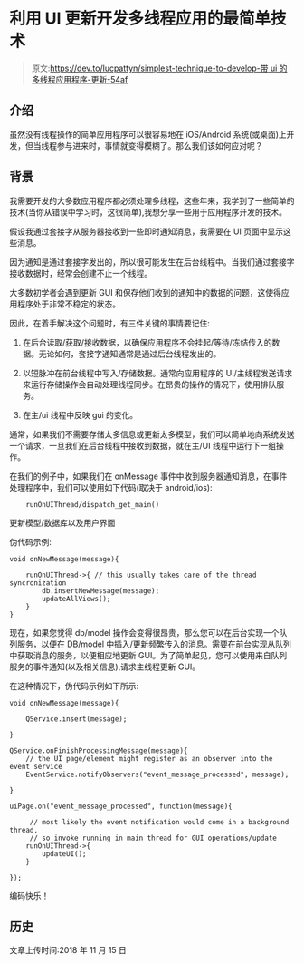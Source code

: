 # 利用 UI 更新开发多线程应用的最简单技术

> 原文:[https://dev.to/lucpattyn/simplest-technique-to-develop-带 ui 的多线程应用程序-更新-54af](https://dev.to/lucpattyn/simplest-technique-to-develop--multi-threaded-apps-with-ui-update-54af)

## 介绍

虽然没有线程操作的简单应用程序可以很容易地在 iOS/Android 系统(或桌面)上开发，但当线程参与进来时，事情就变得模糊了。那么我们该如何应对呢？

## 背景

我需要开发的大多数应用程序都必须处理多线程，这些年来，我学到了一些简单的技术(当你从错误中学习时，这很简单),我想分享一些用于应用程序开发的技术。

假设我通过套接字从服务器接收到一些即时通知消息，我需要在 UI 页面中显示这些消息。

因为通知是通过套接字发出的，所以很可能发生在后台线程中。当我们通过套接字接收数据时，经常会创建不止一个线程。

大多数初学者会遇到更新 GUI 和保存他们收到的通知中的数据的问题，这使得应用程序处于非常不稳定的状态。

因此，在着手解决这个问题时，有三件关键的事情要记住:

1.  在后台读取/获取/接收数据，以确保应用程序不会挂起/等待/冻结传入的数据。无论如何，套接字通知通常是通过后台线程发出的。

2.  以短脉冲在前台线程中写入/存储数据。通常向应用程序的 UI/主线程发送请求来运行存储操作会自动处理线程同步。在昂贵的操作的情况下，使用排队服务。

3.  在主/ui 线程中反映 gui 的变化。

通常，如果我们不需要存储太多信息或更新太多模型，我们可以简单地向系统发送一个请求，一旦我们在后台线程中接收到数据，就在主/UI 线程中运行下一组操作。

在我们的例子中，如果我们在 onMessage 事件中收到服务器通知消息，在事件处理程序中，我们可以使用如下代码(取决于 android/ios):

```
    runOnUIThread/dispatch_get_main() 

```

更新模型/数据库以及用户界面

伪代码示例:

```
void onNewMessage(message){

    runOnUIThread->{ // this usually takes care of the thread syncronization
        db.insertNewMessage(message);
        updateAllViews();
    }
}

```

现在，如果您觉得 db/model 操作会变得很昂贵，那么您可以在后台实现一个队列服务，以便在 DB/model 中插入/更新频繁传入的消息。需要在前台实现从队列中获取消息的服务，以便相应地更新 GUI。为了简单起见，您可以使用来自队列服务的事件通知(以及相关信息),请求主线程更新 GUI。

在这种情况下，伪代码示例如下所示:

```
void onNewMessage(message){

    QService.insert(message);

}

QService.onFinishProcessingMessage(message){
    // the UI page/element might register as an observer into the event service
    EventService.notifyObservers("event_message_processed", message); 

}

uiPage.on("event_message_processed", function(message){

     // most likely the event notification would come in a background thread,
     // so invoke running in main thread for GUI operations/update
    runOnUIThread->{
        updateUI();
    }

});

```

编码快乐！

## 历史

文章上传时间:2018 年 11 月 15 日